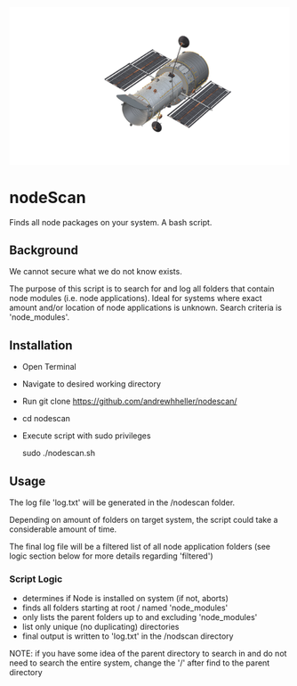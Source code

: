 ![nodeScan](https://github.com/andrewhheller/nodescan/blob/master/image.png)

# nodeScan

Finds all node packages on your system.  A bash script.

## Background

We cannot secure what we do not know exists.

The purpose of this script is to search for and log all folders that contain node modules (i.e. node applications).  Ideal for systems where exact amount and/or location of node applications is unknown.  Search criteria is 'node_modules'.

## Installation

* Open Terminal
* Navigate to desired working directory
* Run git clone https://github.com/andrewhheller/nodescan/
* cd nodescan
* Execute script with sudo privileges

  sudo ./nodescan.sh

## Usage

The log file 'log.txt' will be generated in the /nodescan folder.

Depending on amount of folders on target system, the script could take a considerable amount of time.

The final log file will be a filtered list of all node application folders (see logic section below for more details regarding 'filtered')

### Script Logic
- determines if Node is installed on system (if not, aborts)
- finds all folders starting at root / named 'node_modules'
- only lists the parent folders up to and excluding 'node_modules'
- list only unique (no duplicating) directories
- final output is written to 'log.txt' in the /nodscan directory

NOTE:  if you have some idea of the parent directory to search in and do not need to search the entire system, change the '/' after find to the parent directory
